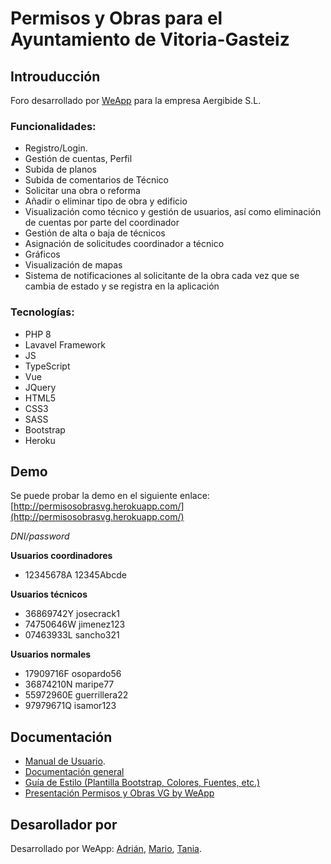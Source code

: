 # Permisos y Obras para el Ayuntamiento de Vitoria-Gasteiz
## Introuducción
Foro desarrollado por [WeApp](https://twitter.com/weappdev) para la empresa Aergibide S.L.   
### Funcionalidades:      

*  Registro/Login.
*  Gestión de cuentas, Perfil
*  Subida de planos
*  Subida de comentarios de Técnico
*  Solicitar una obra o reforma
*  Añadir o eliminar tipo de obra y edificio
*  Visualización como técnico y gestión de usuarios, así como eliminación de cuentas por parte del coordinador
*  Gestión de alta o baja de técnicos
*  Asignación de solicitudes coordinador a técnico 
*  Gráficos
*  Visualización de mapas
*  Sistema de notificaciones al solicitante de la obra cada vez que se cambia de estado y se registra en la aplicación

### Tecnologías:     

* PHP 8
* Lavavel Framework
* JS
* TypeScript
* Vue
* JQuery
* HTML5
* CSS3
* SASS
* Bootstrap
* Heroku

## Demo 
Se puede probar la demo en el siguiente enlace: [http://permisosobrasvg.herokuapp.com/](http://permisosobrasvg.herokuapp.com/) 

*DNI/password*
 
**Usuarios coordinadores**

* 12345678A     12345Abcde
 
**Usuarios técnicos**

* 36869742Y     josecrack1
* 74750646W    jimenez123
* 07463933L     sancho321
 
**Usuarios normales**

* 17909716F     osopardo56
* 36874210N     maripe77
* 55972960E     guerrillera22
* 97979671Q     isamor123



## Documentación
*   [Manual de Usuario](https://drive.google.com/file/d/1CP4r8aVmTcF2zIXy2dBIgVooc_gkQKdp/view?usp=sharing).  
*   [Documentación general](https://drive.google.com/file/d/1z5PKU7qkAN7tg9w9ZLiNnKrAaz_b-yx5/view?usp=sharing)
*   [Guía de Estilo (Plantilla Bootstrap, Colores, Fuentes, etc.)]()
*   [Presentación Permisos y Obras VG by WeApp](https://drive.google.com/file/d/1yKs6hElUgbTizD8uGsclnwg5eS9NAbux/view?usp=sharing)


## Desarollador por
Desarrollado por WeApp: [Adrián](https://github.com/adrianpisabarrogarcia), [Mario](https://github.com/mariozaton01), [Tania](https://github.com/TaniaGarciaOlarte).
